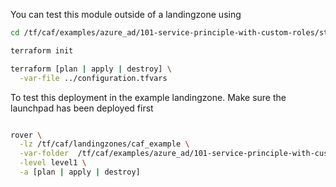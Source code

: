 You can test this module outside of a landingzone using

```bash
cd /tf/caf/examples/azure_ad/101-service-principle-with-custom-roles/standalone

terraform init

terraform [plan | apply | destroy] \
  -var-file ../configuration.tfvars


```

To test this deployment in the example landingzone. Make sure the launchpad has been deployed first

```bash

rover \
  -lz /tf/caf/landingzones/caf_example \
  -var-folder  /tf/caf/examples/azure_ad/101-service-principle-with-custom-roles/ \
  -level level1 \
  -a [plan | apply | destroy]

```
